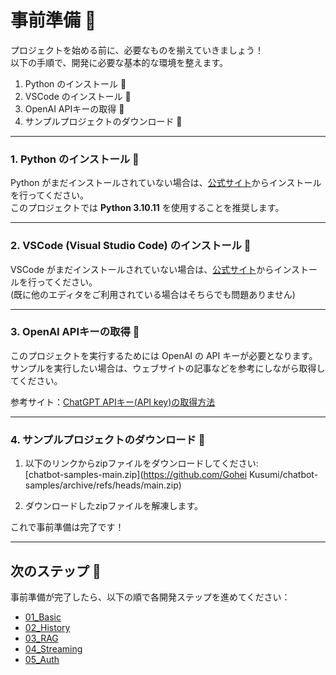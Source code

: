 # 事前準備 🐍

プロジェクトを始める前に、必要なものを揃えていきましょう！  
以下の手順で、開発に必要な基本的な環境を整えます。

1. Python のインストール 🐍
2. VSCode のインストール 🌌
3. OpenAI APIキーの取得 🔑
4. サンプルプロジェクトのダウンロード 📒

---

### 1. Python のインストール 🐍
Python がまだインストールされていない場合は、[公式サイト](https://www.python.org/downloads/release/python-31011/)からインストールを行ってください。  
このプロジェクトでは **Python 3.10.11** を使用することを推奨します。  

---

### 2. VSCode (Visual Studio Code) のインストール 🌌
VSCode がまだインストールされていない場合は、[公式サイト](https://code.visualstudio.com/)からインストールを行ってください。  
(既に他のエディタをご利用されている場合はそちらでも問題ありません)  

---

### 3. OpenAI APIキーの取得 🔑
このプロジェクトを実行するためには OpenAI の API キーが必要となります。  
サンプルを実行したい場合は、ウェブサイトの記事などを参考にしながら取得してください。

参考サイト：[ChatGPT APIキー(API key)の取得方法](https://www.ai-souken.com/article/how-to-get-chatgpt-api-key)  

---

### 4. サンプルプロジェクトのダウンロード 📒
1. 以下のリンクからzipファイルをダウンロードしてください:  
   [chatbot-samples-main.zip](https://github.com/Gohei Kusumi/chatbot-samples/archive/refs/heads/main.zip)

2. ダウンロードしたzipファイルを解凍します。

これで事前準備は完了です！  

---

## 次のステップ 🚀

事前準備が完了したら、以下の順で各開発ステップを進めてください：

- [01_Basic](/01_Basic/README.md)
- [02_History](/02_History/README.md)
- [03_RAG](/03_RAG/README.md)
- [04_Streaming](/04_Streaming/README.md)
- [05_Auth](/05_Auth/README.md)